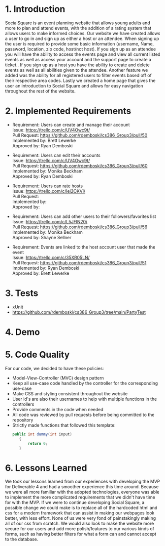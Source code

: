 # 1. Introduction
SocialSquare is an event planning website that allows young adults and more to plan and
attend events, with the addition of a rating system that allows users to make informed
choices. Our website we have created allows a user to go in and sign up as either a host or an
attendee. When signing up the user is required to provide some basic information
(username, Name, password, location, zip code, host/not host). If you sign up as an
attendee you will have the ability to access the events page and view all current listed
events as well as access your account and the support page to create a ticket.. If you sign
up as a host you have the ability to create and delete events as well as all abilities given to
the attendee. Another feature we added was the ability for all registered users to filter events based off of their respective area codes. Lastly we created a home page that gives the user an introduction to Social Square and allows for easy navigation throughout the rest of the website.


# 2. Implemented Requirements
- Requirement: Users can create and manage their account \
 Issue: https://trello.com/c/UV4Owc9t/ \
 Pull Request: https://github.com/rdemboski/cs386_Group3/pull/50 \
 Implemented by: Brett Lewerke \
 Approved by: Ryan Demboski

- Requirement: Users can edit their accounts \
 Issue: https://trello.com/c/UV4Owc9t/ \
 Pull Request: https://github.com/rdemboski/cs386_Group3/pull/60 \
 Implemented by: Monika Beckham \
 Approved by: Ryan Demboski

- Requirement: Users can rate hosts \
 Issue: https://trello.com/c/Iei2OKVi/ \
 Pull Request: \
 Implemented by: \
 Approved by: 

- Requirement: Users can add other users to their followers/favorites list \
 Issue: https://trello.com/c/L5JFlN20/ \
 Pull Request: https://github.com/rdemboski/cs386_Group3/pull/56 \
 Implemented by: Monika Beckham \
 Approved by: Shayne Sellner

- Requirement: Events are linked to the host account user that made the event \
 Issue: https://trello.com/c/35XR05LN/ \
 Pull Request: https://github.com/rdemboski/cs386_Group3/pull/51 \
 Implemented by: Ryan Demboski \
 Approved by: Brett Lewerke


# 3. Tests
- xUnit
- https://github.com/rdemboski/cs386_Group3/tree/main/PartyTest



# 4. Demo



# 5. Code Quality
For our code, we decided to have these policies:
   - Model-View-Controller (MVC) design pattern
   - Keep all use-case code handled by the controller for the corresponding use-case
   - Make CSS and styling consistent throughout the website
   - User id's are also their usernames to help with multiple functions in the controllers
   - Provide comments in the code when needed
   - All code was reviewed by pull requests before being committed to the repository
   - Strictly made functions that followed this template:
      ```c#
      public int dummy(int input)
         {
             return 0;
         }
      ```


# 6. Lessons Learned
We took our lessons learned from our experiences with developing the MVP for Deliverable 4 and had a smoother experience this time around. Because we were all more familiar with the adopted technologies, everyone was able to implement the more complicated requirements that we didn't have time for with the MVP. If we were to continue developing Social Square, a possible change we could make is to replace all of the hardcoded html and css for a modern framework that can assist in making our webpages look better, with less effort. None of us were very fond of painstakingly making all of our css from scratch. We would also look to make the website more secure for our users and add more polish/features to our various kinds of forms, such as having better filters for what a form can and cannot accept to the database.